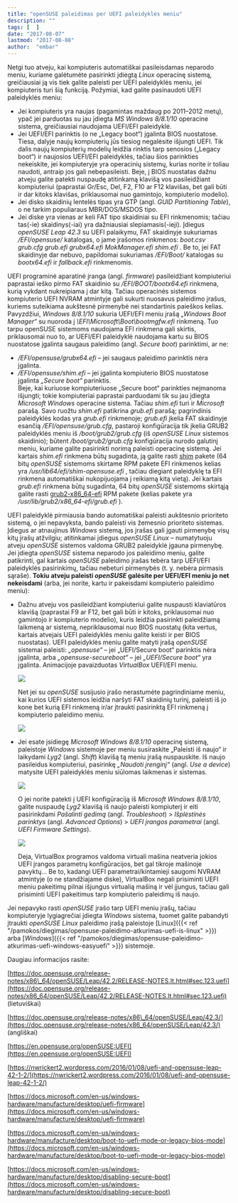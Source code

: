 ```yaml
---
title: "openSUSE paleidimas per UEFI paleidyklės meniu"
description: ""
tags: [  ]
date: "2017-08-07"
lastmod: "2017-08-08"
author:  "embar"
---
```

Netgi tuo atveju, kai kompiuteris automatiškai pasileisdamas neparodo meniu, kuriame galėtumėte pasirinkti įdiegtą _Linux_ operacinę sistemą, greičiausiai ją vis tiek galite paleisti per UEFI paleidyklės meniu, jei kompiuteris turi šią funkciją. Požymiai, kad galite pasinaudoti UEFI paleidyklės meniu:

*   Jei kompiuteris yra naujas (pagamintas maždaug po 2011–2012 metų), ypač jei parduotas su jau įdiegta _MS Windows 8/8.1/10_ operacine sistema, greičiausiai naudojama UEFI/EFI paleidyklė.
*   Jei UEFI/EFI parinktis (o ne „Legacy boot“) įgalinta BIOS nuostatose. Tiesa, dalyje naujų kompiuterių jūs tiesiog negalėsite išjungti UEFI. Tik dalis naujų kompiuterių modelių leidžia rinktis tarp senosios („Legacy boot“) ir naujosios UEFI/EFI paleidyklės, tačiau šios parinkties nekeiskite, jei kompiuteryje yra operacinių sistemų, kurias norite ir toliau naudoti, antraip jos gali nebepasileisti. Beje, į BIOS nuostatas dažnu atveju galite patekti nuspaudę atitinkamą klavišą vos pasileidžiant kompiuteriui (paprastai Gr/Esc, Del, F2, F10 ar F12 klavišas, bet gali būti ir dar kitoks klavišas, priklausomai nuo gamintojo, kompiuterio modelio).
*   Jei disko skaidinių lentelės tipas yra GTP (angl. _GUID Partitioning Table_), o ne tarkim populiaraus MBR/DOS/MSDOS tipo.
*   Jei diske yra vienas ar keli FAT tipo skaidiniai su EFI rinkmenomis; tačiau tas(-ie) skaidinys(-iai) yra dažniausiai slepiamasis(-ieji). Įdiegus _openSUSE Leap 42.3_ su UEFI palaikymu, FAT skaidinyje sukuriamas _/EFI/opensuse/_ katalogas, o jame įrašomos rinkmenos: _boot.csv grub.cfg grub.efi grubx64.efi MokManager.efi shim.efi_ . Be to, jei FAT skaidinyje dar nebuvo, papildomai sukuriamas _/EFI/Boot/_ katalogas su _bootx64.efi_ ir _fallback.efi_ rinkmenomis.

UEFI programinė aparatinė įranga (angl. _firmware_) pasileidžiant kompiuteriui paprastai ieško pirmo FAT skaidinio su _/EFI/BOOT/bootx64.efi_ rinkmena, kurią vykdant nukreipiama į dar kitą. Tačiau operacinės sistemos kompiuterio UEFI NVRAM atmintyje gali sukurti nuosavus paleidimo įrašus, kuriems suteikiama aukštesnė pirmenybė nei standartinis paieškos kelias. Pavyzdžiui, _Windows 8/8.1/10_ sukuria UEFI/EFI meniu įrašą _„Windows Boot Manager“_ su nuoroda į _\\EFI\\Microsoft\\Boot\\bootmgfw.efi_ rinkmeną. Tuo tarpu openSUSE sistemoms naudojama EFI rinkmena gali skirtis, priklausomai nuo to, ar UEFI/EFI paleidyklė naudojama kartu su BIOS nuostatose įgalinta saugaus paleidimo (angl. _Secure boot_) parinktimi, ar ne:

*   _/EFI/opensuse/grubx64.efi_ – jei saugaus paleidimo parinktis nėra įgalinta.
*   _/EFI/opensuse/shim.efi_ – jei įgalinta kompiuterio BIOS nuostatose įgalinta _„Secure boot“_ parinktis.  
    Beje, kai kuriuose kompiuteriuose „Secure boot“ parinkties neįmanoma išjungti; tokie kompiuteriai paprastai parduodami tik su jau įdiegta _Microsoft Windows_ operacine sistema. Tačiau _shim.efi_ turi ir _Microsoft_ parašą. Savo ruožtu _shim.efi_ patikrina _grub.efi_ parašą; pagrindinis paleidyklės kodas yra _grub.efi_ rinkmenoje; _grub.efi_ įkelia FAT skaidinyje esančią _/EFI/opensuse/grub.cfg_, pastaroji konfigūracija tik įkelia GRUB2 paleidyklės meniu iš _/boot/grub2/grub.cfg_ (iš _openSUSE Linux_ sistemos skaidinio); būtent _/boot/grub2/grub.cfg_ konfigūracija nurodo galutinį meniu, kuriame galite pasirinkti norimą paleisti operacinę sistemą. Jei kartais _shim.efi_ rinkmena būtų sugadinta, ją galite rasti [shim](https://software.opensuse.org/package/shim) pakete (64 bitų _openSUSE_ sistemoms skirtame RPM pakete EFI rinkmenos kelias yra _/usr/lib64/efi/shim-opensuse.efi_ , tačiau diegiant paleidyklę ta EFI rinkmena automatiškai nukopijuojama į reikiamą kitą vietą). Jei kartais _grub.efi_ rinkmena būtų sugadinta, 64 bitų _openSUSE_ sistemoms skirtąją galite rasti [grub2-x86\_64-efi](https://software.opensuse.org/package/grub2-x86_64-efi) RPM pakete (kelias pakete yra _/usr/lib/grub2/x86\_64-efi/grub.efi_ ).

UEFI paleidyklė pirmiausia bando automatiškai paleisti aukštesnio prioriteto sistemą, o jei nepavyksta, bando paleisti vis žemesnio prioriteto sistemas. Įdiegus ar atnaujinus _Windows_ sistemą, jos įrašas gali įgauti pirmenybę visų kitų įrašų atžvilgiu; atitinkamai įdiegus _openSUSE Linux_ – numatytuoju atveju _openSUSE_ sistemos valdoma GRUB2 paleidyklė įgauna pirmenybę. Jei įdiegta _openSUSE_ sistema neparodo jos paleidimo meniu, galite patikrinti, gal kartais _openSUSE_ paleidimo įrašas tebėra tarp UEFI/EFI paleidyklės pasirinkimų, tačiau nebeturi pirmenybės (t. y. nebėra pirmasis sąraše). **Tokiu atveju paleisti _openSUSE_ galėsite per UEFI/EFI meniu jo net nekeisdami** (arba, jei norite, kartu ir pakeisdami kompiuterio paleidimo meniu):

*   Dažnu atveju vos pasileidžiant kompiuteriui galite nuspausti klaviatūros klavišą (paprastai F9 ar F12, bet gali būti ir kitoks, priklausomai nuo gamintojo ir kompiuterio modelio), kuris leidžia pasirinkti paleidžiamą laikmeną ar sistemą, nepriklausomai nuo BIOS nuostatų (kita vertus, kartais atvejais UEFI paleidyklės meniu galite keisti ir per BIOS nuostatas). UEFI paleidyklės meniu galite matyti įrašą _openSUSE_ sistemai paleisti: _„opensuse“_ – jei „UEFI/Secure boot“ parinktis nėra įgalinta, arba _„opensuse-secureboot“_ – jei _„UEFI/Secure boot“_ yra įgalinta. Animacijoje pavaizduotas _VirtualBox_ UEFI/EFI meniu.  
      
    [![](/images/stories/UEFI%20meniu.gif)](/images/stories/UEFI%20meniu.gif)  
      
    Net jei su _openSUSE_ susijusio įrašo nerastumėte pagrindiniame meniu, kai kurios UEFI sistemos leidžia naršyti FAT skaidinių turinį, paleisti iš jo kone bet kurią EFI rinkmeną ir/ar įtraukti pasirinktą EFI rinkmeną į kompiuterio paleidimo meniu.  
      
    [![](/images/stories/UEFI%20savitas%20EFI.gif)](/images/stories/UEFI%20savitas%20EFI.gif)  
      
    
*   Jei esate įsidiegę _Microsoft Windows 8/8.1/10_ operacinę sistemą, paleistoje _Windows_ sistemoje per meniu susiraskite „Paleisti iš naujo“ ir laikydami _Lyg2_ (angl. _Shift_) klavišą tą meniu įrašą nuspauskite. Iš naujo pasileidus kompiuteriui, pasirinkę _„Naudoti įrenginį“_ (angl. _Use a device_) matysite UEFI paleidyklės meniu siūlomas laikmenas ir sistemas.  
      
    [![](/images/stories/Windows%20UEFI%20naudoti%20irengini.gif)](/images/stories/Windows%20UEFI%20naudoti%20irengini.gif)  
      
    O jei norite patekti į UEFI konfigūraciją iš _Microsoft Windows 8/8.1/10_, galite nuspaudę _Lyg2_ klavišą iš naujo paleisti kompiuterį ir eiti pasirinkdami _Pašalinti gedimą_ (angl. _Troubleshoot_) > _Išplėstinės parinktys_ (angl. _Advanced Options_) > _UEFI įrangos parametrai_ (angl. _UEFI Firmware Settings_).  
      
    [![](/images/stories/Windows%20UEFI%20konfig%20iejimas.gif)](/images/stories/Windows%20UEFI%20konfig%20iejimas.gif)  
      
    Deja, VirtualBox programos valdoma virtuali mašina neatveria jokios UEFI įrangos parametrų konfigūracijos, bet gal tikroje mašinoje pavyktų... Be to, kadangi UEFI parametrai/kintamieji saugomi NVRAM atmintyje (o ne standžiajame diske), VirtualBox negali prisiminti UEFI meniu pakeitimų pilnai išjungus virtualią mašiną ir vėl įjungus, tačiau gali prisiminti UEFI pakeitimus tarp kompiuterio paleidimų iš naujo.

Jei nepavyko rasti _openSUSE_ įrašo tarp UEFI meniu įrašų, tačiau kompiuteryje lygiagrečiai įdiegta _Windows_ sistema, tuomet galite pabandyti įtraukti _openSUSE Linux_ paleidimo įrašą paleistoje [Linux]({{< ref "/pamokos/diegimas/opensuse-paleidimo-atkurimas-uefi-is-linux" >}}) arba [_Windows_]({{< ref "/pamokos/diegimas/opensuse-paleidimo-atkurimas-uefi-windows-easyuefi" >}}) sistemoje.

Daugiau informacijos rasite:

[https://doc.opensuse.org/release-notes/x86\_64/openSUSE/Leap/42.2/RELEASE-NOTES.lt.html#sec.123.uefi](https://doc.opensuse.org/release-notes/x86_64/openSUSE/Leap/42.2/RELEASE-NOTES.lt.html#sec.123.uefi) (lietuviškai)

[https://doc.opensuse.org/release-notes/x86\_64/openSUSE/Leap/42.3/](https://doc.opensuse.org/release-notes/x86_64/openSUSE/Leap/42.3/) (angliškai)

[https://en.opensuse.org/openSUSE:UEFI](https://en.opensuse.org/openSUSE:UEFI)

[https://nwrickert2.wordpress.com/2016/01/08/uefi-and-opensuse-leap-42-1-2/](https://nwrickert2.wordpress.com/2016/01/08/uefi-and-opensuse-leap-42-1-2/)

[https://docs.microsoft.com/en-us/windows-hardware/manufacture/desktop/uefi-firmware](https://docs.microsoft.com/en-us/windows-hardware/manufacture/desktop/uefi-firmware)

[https://docs.microsoft.com/en-us/windows-hardware/manufacture/desktop/boot-to-uefi-mode-or-legacy-bios-mode](https://docs.microsoft.com/en-us/windows-hardware/manufacture/desktop/boot-to-uefi-mode-or-legacy-bios-mode)

[https://docs.microsoft.com/en-us/windows-hardware/manufacture/desktop/disabling-secure-boot](https://docs.microsoft.com/en-us/windows-hardware/manufacture/desktop/disabling-secure-boot)

